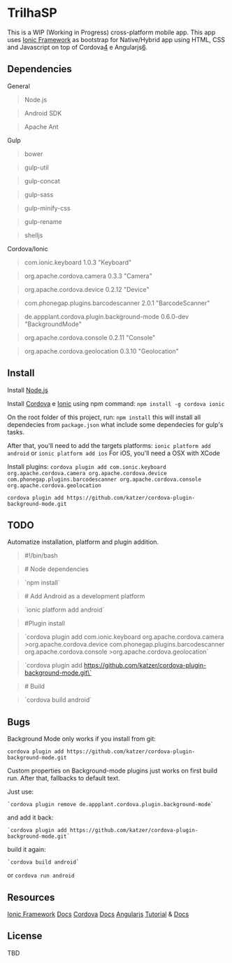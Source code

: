 # TrilhaSP
This is a WIP (Working in Progress) cross-platform mobile app.
This app uses [Ionic Framework][2] as bootstrap for Native/Hybrid app using HTML,
CSS and Javascript on top of Cordova[4] e Angularjs[6].

## Dependencies
General

 > Node.js

 > Android SDK

 > Apache Ant

Gulp

>    bower

>    gulp-util

>    gulp-concat

>    gulp-sass

>    gulp-minify-css

>    gulp-rename

>    shelljs

Cordova/Ionic

>    com.ionic.keyboard 1.0.3 "Keyboard"

>    org.apache.cordova.camera 0.3.3 "Camera"

>    org.apache.cordova.device 0.2.12 "Device"

>    com.phonegap.plugins.barcodescanner 2.0.1 "BarcodeScanner"

>    de.appplant.cordova.plugin.background-mode 0.6.0-dev "BackgroundMode"

>    org.apache.cordova.console 0.2.11 "Console"

>    org.apache.cordova.geolocation 0.3.10 "Geolocation"


## Install
Install [Node.js][1]

Install [Cordova][4] e [Ionic][2] using npm command:
`npm install -g cordova ionic`

On the root folder of this project, run: `npm install` this will install all dependecies from `package.json` what include some dependecies for gulp's tasks.

After that, you'll need to add the targets platforms: `ionic platform add android` or `ionic platform add ios`
For iOS, you'll need a OSX with XCode

Install plugins:
`cordova plugin add com.ionic.keyboard org.apache.cordova.camera org.apache.cordova.device com.phonegap.plugins.barcodescanner org.apache.cordova.console org.apache.cordova.geolocation`

`cordova plugin add https://github.com/katzer/cordova-plugin-background-mode.git`

## TODO
Automatize installation, platform and plugin addition.

>\#!/bin/bash

> \# Node dependencies

>\`npm install\`

> \# Add Android as a development platform

>\`ionic platform add android\`

> \#Plugin install

>\`cordova plugin add com.ionic.keyboard org.apache.cordova.camera >org.apache.cordova.device com.phonegap.plugins.barcodescanner org.apache.cordova.console >org.apache.cordova.geolocation\`

>\`cordova plugin add https://github.com/katzer/cordova-plugin-background-mode.git\`

>\# Build

>\`cordova build android\`

## Bugs
Background Mode only works if you install from git:

`cordova plugin add https://github.com/katzer/cordova-plugin-background-mode.git`

Custom properties on Background-mode plugins just works on first build run.
After that, fallbacks to default text.

Just use:

    `cordova plugin remove de.appplant.cordova.plugin.background-mode`

and add it back:

    `cordova plugin add https://github.com/katzer/cordova-plugin-background-mode.git`

build it again:

    `cordova build android`
or
    `cordova run android`

## Resources
[Ionic Framework][2] [Docs][3]
[Cordova][4] [Docs][5]
[Angularjs][6] [Tutorial][7] & [Docs][8]

## License
TBD

[1]: http://nodejs.org/
[2]: http://ionicframework.com/
[3]: http://ionicframework.com/docs/
[4]: http://cordova.apache.org/
[5]: http://cordova.apache.org/docs/en/4.0.0/
[6]: https://angularjs.org/
[7]: https://docs.angularjs.org/tutorial
[8]: https://docs.angularjs.org/guide
